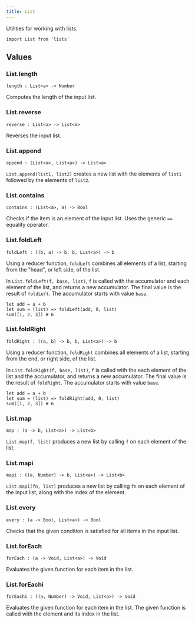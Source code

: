 ```yaml
---
title: List
---
```


Utilities for working with lists.

```grain
import List from 'lists'
```

## Values

### List.**length**

```grain
length : List<a> -> Number
```

Computes the length of the input list.

### List.**reverse**

```grain
reverse : List<a> -> List<a>
```

Reverses the input list.

### List.**append**

```grain
append : (List<a>, List<a>) -> List<a>
```

`List.append(list1, list2)` creates a new list with the elements of `list1` followed by the elements of `list2`.

### List.**contains**

```grain
contains : (List<a>, a) -> Bool
```

Checks if the item is an element of the input list. Uses the generic `==` equality operator.

### List.**foldLeft**

```grain
foldLeft : ((b, a) -> b, b, List<a>) -> b
```

Using a reducer function, `foldLeft` combines all elements of a list, starting from the "head", or left side, of the list.

In `List.foldLeft(f, base, list)`, `f` is called with the accumulator and each element of the list, and returns a new accumulator. The final value is the result of `foldLeft`.
The accumulator starts with value `base`.

```grain
let add = a + b
let sum = (list) => foldLeft(add, 0, list)
sum([1, 2, 3]) # 6
```

### List.**foldRight**

```grain
foldRight : ((a, b) -> b, b, List<a>) -> b
```

Using a reducer function, `foldRight` combines all elements of a list, starting from the end, or right side, of the list.

In `List.foldRight(f, base, list)`, `f` is called with the each element of the list and the accumulator, and returns a new accumulator. The final value is the result of `foldRight`.
The accumulator starts with value `base`.

```grain
let add = a + b
let sum = (list) => foldRight(add, 0, list)
sum([1, 2, 3]) # 6
```

### List.**map**

```grain
map : (a -> b, List<a>) -> List<b>
```

`List.map(f, list)` produces a new list by calling `f` on each element of the list.

### List.**mapi**

```grain
mapi : ((a, Number) -> b, List<a>) -> List<b>
```

`List.mapi(fn, list)` produces a new list by calling `fn` on each element of the input list, along with the index of the element.

### List.**every**

```grain
every : (a -> Bool, List<a>) -> Bool
```

Checks that the given condition is satisfied for all items in the input list.

### List.**forEach**

```grain
forEach : (a -> Void, List<a>) -> Void
```

Evaluates the given function for each item in the list.

### List.**forEachi**

```grain
forEachi : ((a, Number) -> Void, List<a>) -> Void
```

Evaluates the given function for each item in the list. The given function is called with the element and its index in the list.
